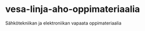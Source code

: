 vesa-linja-aho-oppimateriaalia
==============================

Sähkötekniikan ja elektroniikan vapaata oppimateriaalia
